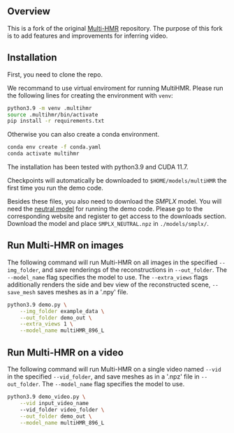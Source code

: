 ## Overview

This is a fork of the original [Multi-HMR](https://github.com/naver/multi-hmr) repository. The purpose of this fork is to add features and improvements for inferring video.

## Installation
First, you need to clone the repo.

We recommand to use virtual enviroment for running MultiHMR.
Please run the following lines for creating the environment with ```venv```:
```bash
python3.9 -m venv .multihmr
source .multihmr/bin/activate
pip install -r requirements.txt
```

Otherwise you can also create a conda environment.
```bash
conda env create -f conda.yaml
conda activate multihmr
```

The installation has been tested with python3.9 and CUDA 11.7.

Checkpoints will automatically be downloaded to `$HOME/models/multiHMR` the first time you run the demo code.

Besides these files, you also need to download the *SMPLX* model.
You will need the [neutral model](http://smplify.is.tue.mpg.de) for running the demo code.
Please go to the corresponding website and register to get access to the downloads section.
Download the model and place `SMPLX_NEUTRAL.npz` in `./models/smplx/`.

## Run Multi-HMR on images
The following command will run Multi-HMR on all images in the specified `--img_folder`, and save renderings of the reconstructions in `--out_folder`.
The `--model_name` flag specifies the model to use.
The `--extra_views` flags additionally renders the side and bev view of the reconstructed scene, `--save_mesh` saves meshes as in a '.npy' file.
```bash
python3.9 demo.py \
    --img_folder example_data \
    --out_folder demo_out \
    --extra_views 1 \
    --model_name multiHMR_896_L
```
## Run Multi-HMR on a video
The following command will run Multi-HMR on a single video named `--vid` in the specified `--vid_folder`, and save meshes as in a '.npz' file in `--out_folder`.
The `--model_name` flag specifies the model to use.
```bash
python3.9 demo_video.py \
    --vid input_video_name
    --vid_folder video_folder \
    --out_folder demo_out \
    --model_name multiHMR_896_L
```